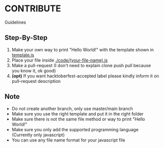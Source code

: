 # CONTRIBUTE
Guidelines

## Step-By-Step
1. Make your own way to print "Hello World!" with the template shown in [template.js](https://github.com/Dimas-Saputra-Me/101-ways-to-print-helloworld/blob/master/template.js)
2. Place your file inside [./code/(your-file-name).js](https://github.com/Dimas-Saputra-Me/101-ways-to-print-helloworld/tree/master/code)
3. Make a pull-request (I don't need to explain clone push pull because you know it, ok good)
4. **(opt)** If you want hacktoberfest-accepted label please kindly inform it on pull-request description

## Note
- Do not create another branch, only use master/main branch
- Make sure you use the right template and put it in the right folder
- Make sure there is not the same file method or way to print "Hello World!"
- Make sure you only add the supported programming language (Currently only javascript)
- You can use any file name format for your javascript file
